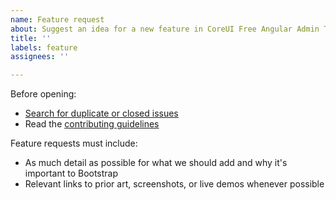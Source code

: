 ```yaml
---
name: Feature request
about: Suggest an idea for a new feature in CoreUI Free Angular Admin Template.
title: ''
labels: feature
assignees: ''

---
```


Before opening:

- [Search for duplicate or closed issues](https://github.com/coreui/coreui-free-angular-admin-template/issues?utf8=%E2%9C%93&q=is%3Aissue)
- Read the [contributing guidelines](https://github.com/coreui/coreui-free-angular-admin-template/blob/main/.github/CONTRIBUTING.md)

Feature requests must include:

- As much detail as possible for what we should add and why it's important to Bootstrap
- Relevant links to prior art, screenshots, or live demos whenever possible
